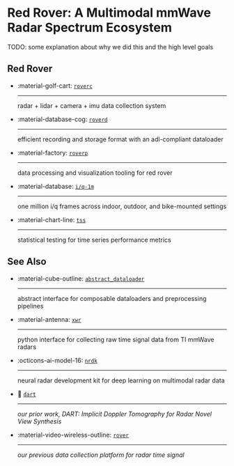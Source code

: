 # **Red Rover**: A Multimodal mmWave Radar Spectrum Ecosystem

TODO: some explanation about why we did this and the high level goals

## Red Rover

<div class="grid cards" markdown>

- :material-golf-cart: [`roverc`](./roverc/index.md)

    ---

    radar + lidar + camera + imu data collection system

- :material-database-cog: [`roverd`](./roverd/index.md)

    ---

    efficient recording and storage format with an adl-compliant dataloader

- :material-factory: [`roverp`](./roverp/index.md)

    ---

    data processing and visualization tooling for red rover

- :material-database: [`i/q-1m`](./iq1m/index.md)

    ---

    one million i/q frames across indoor, outdoor, and bike-mounted settings

- :material-chart-line: [`tss`](./tss/index.md)

    ---

    statistical testing for time series performance metrics

</div>


## See Also

<div class="grid cards" markdown>

- :material-cube-outline: [`abstract_dataloader`](https://wiselabcmu.github.io/abstract-dataloader/)

    ---

    abstract interface for composable dataloaders and preprocessing pipelines

- :material-antenna: [`xwr`](https://radarml.github.io/xwr/)

    ---

    python interface for collecting raw time signal data from TI mmWave radars

- :octicons-ai-model-16: [`nrdk`](https://radarml.github.io/nrdk/)

    ---

    neural radar development kit for deep learning on multimodal radar data

- :dart: [`dart`](https://wiselabcmu.github.io/dart/)

    ---

    *our prior work, DART: Implicit Doppler Tomography for Radar Novel View Synthesis*

- :material-video-wireless-outline: [`rover`](https://github.com/wiseLabCMU/rover)

    ---

    *our previous data collection platform for radar time signal*

</div>
